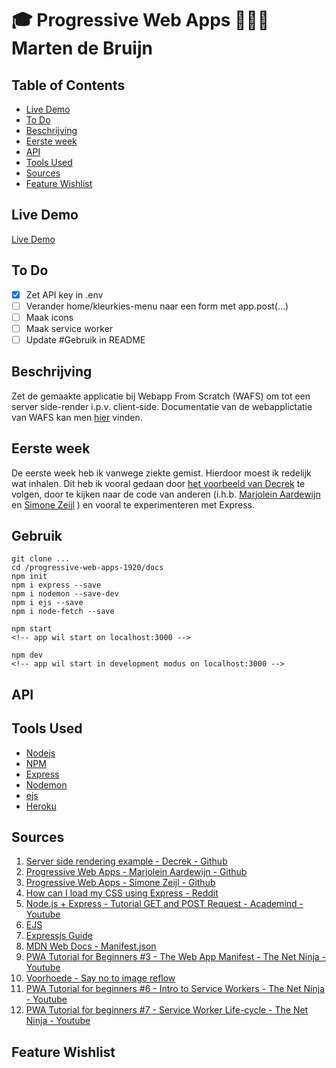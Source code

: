 # 🎓 Progressive Web Apps 👨🏻‍💻 Marten de Bruijn

## Table of Contents

- [Live Demo](#Live-Demo)
- [To Do](#To-Do)
- [Beschrijving](#Beschrijving)
- [Eerste week](#Eerste-week)
- [API](#Api)
- [Tools Used](#Tools-Used)
- [Sources](#Sources)
- [Feature Wishlist](#Feature-Wishlist)

## Live Demo

[Live Demo](https://pwa-marten-de-bruijn.herokuapp.com/)

## To Do

- [x] Zet API key in .env
- [ ] Verander home/kleurkies-menu naar een form met app.post(...)
- [ ] Maak icons
- [ ] Maak service worker
- [ ] Update #Gebruik in README

## Beschrijving

Zet de gemaakte applicatie bij Webapp From Scratch (WAFS) om tot een server side-render i.p.v. client-side.
Documentatie van de webapplictatie van WAFS kan men [hier](https://github.com/martendebruijn/web-app-from-scratch-1920) vinden.

## Eerste week

De eerste week heb ik vanwege ziekte gemist. Hierdoor moest ik redelijk wat inhalen. Dit heb ik vooral gedaan door [het voorbeeld van Decrek](https://github.com/decrek/progressive-web-apps-1920/blob/master/examples/movies-example/server.js) te volgen, door te kijken naar de code van anderen (i.h.b. [Marjolein Aardewijn](https://github.com/MarjoleinAardewijn/progressive-web-apps-1920/blob/master/docs/server.js) en [Simone Zeijl](https://github.com/Zeijls/performance-matters-1819/blob/master/app.js) ) en vooral te experimenteren met Express.

## Gebruik

```
git clone ...
cd /progressive-web-apps-1920/docs
npm init
npm i express --save
npm i nodemon --save-dev
npm i ejs --save
npm i node-fetch --save
```

```
npm start
<!-- app wil start on localhost:3000 -->
```

```
npm dev
<!-- app wil start in development modus on localhost:3000 -->
```

## API

## Tools Used

- [Nodejs](https://nodejs.org/en/)
- [NPM](https://www.npmjs.com/get-npm)
- [Express](https://www.npmjs.com/package/express)
- [Nodemon](https://www.npmjs.com/package/nodemon)
- [ejs](https://www.npmjs.com/package/ejs)
- [Heroku](https://www.heroku.com)

## Sources

1. [Server side rendering example - Decrek - Github](https://github.com/decrek/progressive-web-apps-1920/blob/master/examples/movies-example/server.js)
1. [Progressive Web Apps - Marjolein Aardewijn - Github](https://github.com/MarjoleinAardewijn/progressive-web-apps-1920/blob/master/docs/server.js)
1. [Progressive Web Apps - Simone Zeijl - Github](https://github.com/Zeijls/performance-matters-1819/blob/master/app.js)
1. [How can I load my CSS using Express - Reddit](https://www.reddit.com/r/webdev/comments/89gmg8/how_can_i_load_my_css_using_express/)
1. [Node.js + Express - Tutorial GET and POST Request - Academind - Youtube](https://www.youtube.com/watch?v=Sb8xyCa2p7A)
1. [EJS](https://www.npmjs.com/package/ejs)
1. [Expressjs Guide](https://expressjs.com/en/guide/routing.html)
1. [MDN Web Docs - Manifest.json](https://developer.mozilla.org/en-US/docs/Mozilla/Add-ons/WebExtensions/manifest.json)
1. [PWA Tutorial for Beginners #3 - The Web App Manifest - The Net Ninja - Youtube](https://www.youtube.com/watch?v=AlEdGOLhuM8)
1. [Voorhoede - Say no to image reflow](https://www.voorhoede.nl/nl/blog/say-no-to-image-reflow/)
1. [PWA Tutorial for beginners #6 - Intro to Service Workers - The Net Ninja - Youtube](https://www.youtube.com/watch?v=hxiggHZOGlQ)
1. [PWA Tutorial for beginners #7 - Service Worker Life-cycle - The Net Ninja - Youtube](https://www.youtube.com/watch?v=hxiggHZOGlQ)

## Feature Wishlist
